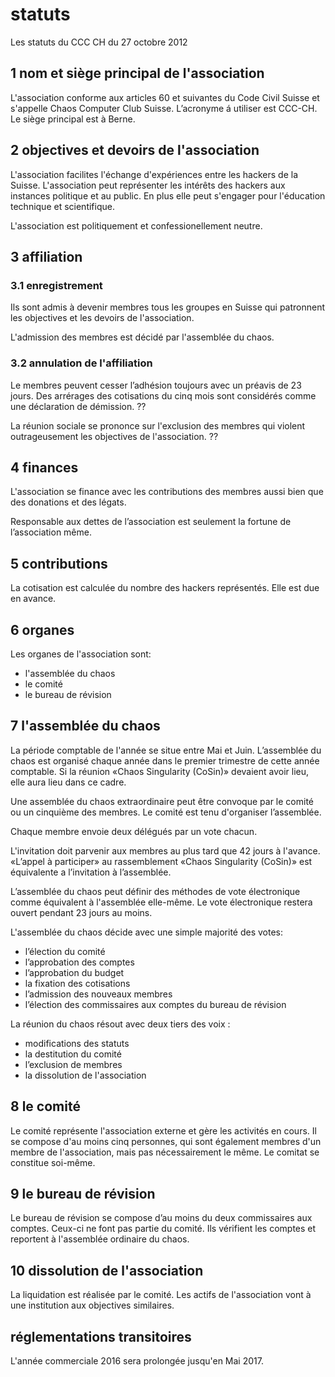 # statuts

Les statuts du CCC CH du 27 octobre 2012

## 1 nom et siège principal de l'association

L'association conforme aux articles 60 et suivantes du Code Civil Suisse et s'appelle Chaos Computer Club Suisse. 
L’acronyme á utiliser est CCC-CH. Le siège principal est à Berne.

## 2 objectives et devoirs de l'association

L'association facilites l'échange d'expériences entre les hackers de la Suisse.
L'association peut représenter les intérêts des hackers aux instances politique et au public.
En plus elle peut s'engager pour l'éducation technique et scientifique.

L'association est politiquement et confessionellement neutre.

## 3 affiliation

### 3.1 enregistrement

Ils sont admis à devenir membres tous les groupes en Suisse qui patronnent les objectives et les devoirs de l'association.

L'admission des membres est décidé par l'assemblée du chaos.

### 3.2 annulation de l'affiliation

Le membres peuvent cesser l’adhésion toujours avec un préavis de 23 jours.
Des arrérages des cotisations du cinq mois sont considérés comme une déclaration de démission.
??

La réunion sociale se prononce sur l'exclusion des membres qui violent outrageusement les objectives de l'association.
??

## 4 finances

L'association se finance avec les contributions des membres aussi bien que des donations et des légats.

Responsable aux dettes de l’association est seulement la fortune de l’association même.

## 5 contributions

La cotisation est calculée du nombre des hackers représentés.
Elle est due en avance.

## 6 organes

Les organes de l'association sont:

- l'assemblée du chaos
- le comité
- le bureau de révision

## 7 l'assemblée du chaos

La période comptable de l'année se situe entre Mai et Juin. 
L’assemblée du chaos est organisé chaque année dans le premier trimestre de cette année comptable. 
Si la réunion «Chaos Singularity (CoSin)» devaient avoir lieu, elle aura lieu dans ce cadre.

Une assemblée du chaos extraordinaire peut être convoque par le comité ou un cinquième des membres. 
Le comité est tenu d'organiser l’assemblée.

Chaque membre envoie deux délégués par un vote chacun.

L'invitation doit parvenir aux membres au plus tard que 42 jours à l'avance. «L’appel à participer» au rassemblement 
«Chaos Singularity (CoSin)» est équivalente a l’invitation à l’assemblée.

L’assemblée du chaos peut définir des méthodes de vote électronique comme équivalent à l'assemblée elle-même. 
Le vote électronique restera ouvert pendant 23 jours au moins.

L'assemblée du chaos décide avec une simple majorité des votes:

- l’élection du comité
- l’approbation des comptes
- l’approbation du budget
- la fixation des cotisations
- l’admission des nouveaux membres
- l’élection des commissaires aux comptes du bureau de révision

La réunion du chaos résout avec deux tiers des voix :

- modifications des statuts
- la destitution du comité
- l’exclusion de membres
- la dissolution de l'association

## 8 le comité

Le comité représente l'association externe et gère les activités en cours.
Il se compose d'au moins cinq personnes, qui sont également membres d'un membre de l'association, mais pas nécessairement le même.
Le comitat se constitue soi-même.

## 9 le bureau de révision

Le bureau de révision se compose d’au moins du deux commissaires aux comptes. 
Ceux-ci ne font pas partie du comité.
Ils vérifient les comptes et reportent à l'assemblée ordinaire du chaos.

## 10 dissolution de l'association

La liquidation est réalisée par le comité. Les actifs de l'association vont à une institution aux objectives similaires.

## réglementations transitoires

L'année commerciale 2016 sera prolongée jusqu'en Mai 2017.

